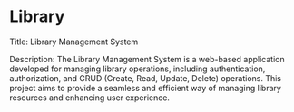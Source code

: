 # Library
Title: Library Management System

Description:
The Library Management System is a web-based application developed for managing library operations, including authentication, authorization, and CRUD (Create, Read, Update, Delete) operations. This project aims to provide a seamless and efficient way of managing library resources and enhancing user experience.
